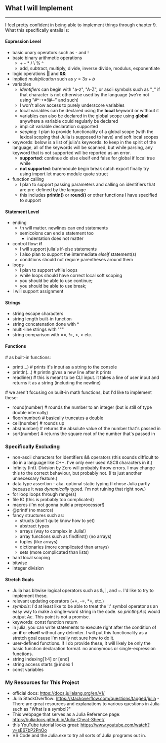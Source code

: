## What I will Implement
***
I feel pretty confident in being able to implement things through chapter 9. What this specifically entails is:
#### Expression Level
* basic unary operators such as - and !
* basic binary arithmetic operations
  * \+ \- \* / \ % ^
  * add, subtract, multiply, divide, inverse divide, modulus, exponentiate
* logic operations **||** and **&&**
* implied *multiplication* such as $y = 3x + b$
* variables
  * *identifiers* can begin with "a-z", "A-Z", or ascii symbols such as "_" if that character is not otherwise used by the language (we're not using "#^-+=!@~" and such)
  * I won't allow access to purely underscore variables
  * local variables can be declared using the **local** keyword or without it
  * variables can also be declared in the global scope using **global** anywhere a variable could regularly be declared
  * implicit variable declaration supported
  * *scoping*: I plan to provide functionality of a global scope (with the lexical scoping that Julia is supposed to have) and soft local scopes
* keywords: below is a list of julia's keywords. to keep in the spirit of the language, all of the keywords will be scanned, but while parsing, any keyword that is not supported will be reported as an error.
  * **supported**: continue do else elseif end false for global if local true while
  * **not supported**: baremodule begin break catch export finally try using import let macro module quote struct
* function calling
  * I plan to support passing parameters and calling on identifiers that are pre-defined by the language
  * this includes **println()** or **round()** or other functions I have specified to support

#### Statement Level
* ending
  * \n will matter. newlines can end statements
  * semicolons can end a statement too
    * indentation does not matter
* control flow: **if**
  * I will support julia's if-else statements
  * I also plan to support the intermediate *elseif* statement(s)
  * conditions should not require parentheses around them
* loops
  * I plan to support while loops
  * while loops should have correct local soft scoping
  * you should be able to use continue;
  * you should be able to use break;
* I will support assignment
 

#### Strings
* string escape characters
* string length built-in function
* string concatenation done with *
* multi-line strings with """
* string comparison with ==, !=, <, > etc.

#### Functions
\# as built-in functions:
* print(...) # prints it's input as a string to the console
* println(...) # println gives a new line after it prints
* readline() # this is meant to be CLI input. it takes a line of user input and returns it as a string (including the newline)  

\# we aren't focusing on built-in math functions, but I'd like to implement these:
* round(number) # rounds the number to an integer (but is still of type double internally)
* floor(number) # basically truncates a double 
* ceil(number) # rounds up
* abs(number) # returns the absolute value of the number that's passed in
* sqrt(number) # returns the square root of the number that's passed in


### Specifically Excluding
* non-ascii characters for identifiers && operators (this sounds difficult to do in a language like C++. I've only ever used ASCII characters in it.)
* Infinity (Inf). Division by Zero will probably throw errors. I may change this to the correct behaviour, but probably not. (I'ts just another unnecessary feature.)
* data type assertion - aka. optional static typing (I chose Julia partly because it was *dynamically* typed. I'm not ruining that right now.)
* for loop loops through range(s)
* file IO (this is probably too complicated)
* macros (i'm not gonna build a preprocessor!)
* @printf (no macros)
* fancy structures such as:
  * structs (don't quite know how to yet)
  * abstract types
  * arrays (way to complex in Julia!)
  * array functions such as findfirst() (no arrays)
  * tuples (like arrays)
  * dictionaries (more complicated than arrays)
  * sets (more complicated than lists)
* hard local scoping
* bitwise
* integer division

#### Stretch Goals
* Julia has bitwise logical operators such as &, |, and ~. I'd like to try to implement these.
* relevant updating operators (+=, -=, *=, etc.)
* *symbols*: I'd at least like to be able to treat the ':' symbol operator as an easy way to make a single-word string in the code. so *println(:Ac)* would output *Ac*. This point is not a promise.
* keywords: const function return 
* in julia, you can write statements to execute right after the condition of an **if** or **elseif** without any delimiter. I will put this functionality as a stretch goal cause I'm really not sure how to do it.
* user-defined functions. if I do provide these, it will likely be only the basic function declaration format. no anonymous or single-expression functions.
* string indexing[1:4] or [end]
* string access starts @ index 1
* const variables

### My Resources for This Project
* official docs: https://docs.julialang.org/en/v1/
* Julia StackOverflow: https://stackoverflow.com/questions/tagged/julia - There are great resources and explanations to various questions in Julia such as "What is a symbol?"
* This webpage that serves as a Julia Reference page: https://juliadocs.github.io/Julia-Cheat-Sheet/
* this YouTube tutorial looks great: https://www.youtube.com/watch?v=sE67bP2PnOo
* VS Code and the Julia.exe to try all sorts of Julia programs out in.
